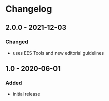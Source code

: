 # Changelog

## 2.0.0 - 2021-12-03

### Changed

- uses EES Tools and new editorial guidelines


## 1.0 - 2020-06-01

### Added

- initial release
